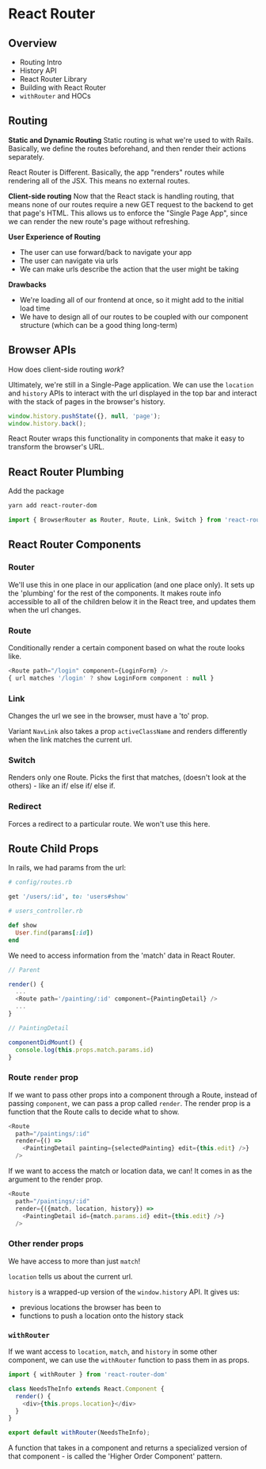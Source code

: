 # React Router

## Overview

- Routing Intro
- History API
- React Router Library
- Building with React Router
- `withRouter` and HOCs

## Routing

**Static and Dynamic Routing**
Static routing is what we're used to with Rails. Basically, we define the routes beforehand, and then render their actions separately.

React Router is Different. Basically, the app "renders" routes while rendering all of the JSX. This means no external routes.

**Client-side routing**
Now that the React stack is handling routing, that means none of our routes require a new GET request to the backend to get that page's HTML. This allows us to enforce the "Single Page App", since we can render the new route's page without refreshing.

**User Experience of Routing**
- The user can use forward/back to navigate your app
- The user can navigate via urls
- We can make urls describe the action that the user might be taking

**Drawbacks**
- We're loading all of our frontend at once, so it might add to the initial load time
- We have to design all of our routes to be coupled with our component structure (which can be a good thing long-term)

## Browser APIs

How does client-side routing _work_?

Ultimately, we're still in a Single-Page application. We can use the `location` and `history` APIs to interact with the url displayed in the top bar and interact with the stack of pages in the browser's history.

```js
window.history.pushState({}, null, 'page');
window.history.back();
```

React Router wraps this functionality in components that make it easy to transform the browser's URL.

## React Router Plumbing

Add the package
```sh
yarn add react-router-dom
```

```js
import { BrowserRouter as Router, Route, Link, Switch } from 'react-router-dom';
```

## React Router Components

### Router
We'll use this in one place in our application (and one place only). It sets up the 'plumbing' for the rest of the components. It makes route info accessible to all of the children below it in the React tree, and updates them when the url changes.

### Route
Conditionally render a certain component based on what the route looks like.

```js
<Route path="/login" component={LoginForm} />
{ url matches '/login' ? show LoginForm component : null }
```

### Link
Changes the url we see in the browser, must have a 'to' prop.

Variant `NavLink` also takes a prop `activeClassName` and renders differently when the link matches the current url.

### Switch
Renders only one Route. Picks the first that matches, (doesn't look at the others) - like an if/ else if/ else if.

### Redirect
Forces a redirect to a particular route. We won't use this here.

## Route Child Props

In rails, we had params from the url:

```ruby
# config/routes.rb

get '/users/:id', to: 'users#show'

# users_controller.rb

def show
  User.find(params[:id])
end
```

We need to access information from the 'match' data in React Router.

```js
// Parent

render() {
  ...
  <Route path='/painting/:id' component={PaintingDetail} />
  ...
}

// PaintingDetail

componentDidMount() {
  console.log(this.props.match.params.id)
}
```

### Route `render` prop

If we want to pass other props into a component through a Route, instead of passing `component`, we can pass a prop called `render`. The render prop is a function that the Route calls to decide what to show.

```js
<Route
  path="/paintings/:id"
  render={() =>
    <PaintingDetail painting={selectedPainting} edit={this.edit} />}
  />
```

If we want to access the match or location data, we can! It comes in as the argument to the render prop.


```js
<Route
  path="/paintings/:id"
  render={({match, location, history}) =>
    <PaintingDetail id={match.params.id} edit={this.edit} />}
  />
```

### Other render props

We have access to more than just `match`!

`location` tells us about the current url.

`history` is a wrapped-up version of the `window.history` API. It gives us:
- previous locations the browser has been to
- functions to push a location onto the history stack

### `withRouter`

If we want access to `location`, `match`, and `history` in some other component, we can use the `withRouter` function to pass them in as props.

```js
import { withRouter } from 'react-router-dom'

class NeedsTheInfo extends React.Component {
  render() {
    <div>{this.props.location}</div>
  }
}

export default withRouter(NeedsTheInfo);
```

A function that takes in a component and returns a specialized version of that component - is called the 'Higher Order Component' pattern.

